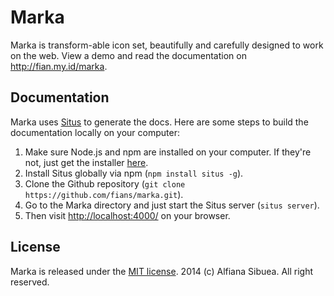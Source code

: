 # Marka

Marka is transform-able icon set, beautifully and carefully designed to work on the web. View a demo and read the documentation on http://fian.my.id/marka.

## Documentation

Marka uses [Situs](https://github.com/fians/situs) to generate the docs. 
Here are some steps to build the documentation locally on your computer:

1. Make sure Node.js and npm are installed on your computer. If they're not, just get the installer [here](http://nodejs.org/).
2. Install Situs globally via npm (`npm install situs -g`).
3. Clone the Github repository (`git clone https://github.com/fians/marka.git`).
4. Go to the Marka directory and just start the Situs server (`situs server`).
5. Then visit [http://localhost:4000/](http://localhost:4000/) on your browser.

## License

Marka is released under the [MIT license](https://github.com/fians/marka/blob/master/LICENSE). 2014 (c) Alfiana Sibuea. All right reserved.
